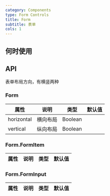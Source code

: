 ```yaml
---
category: Components
type: Form Controls
title: Form
subtitle: 表单
cols: 1
---
```



## 何时使用


## API

表单布局方向，有横竖两种

### Form
属性 | 说明 | 类型 | 默认值
-----|-----|-----|------
horizontal | 横向布局 | Boolean | |
vertical | 纵向布局 | Boolean | |

### Form.FormItem
属性 | 说明 | 类型 | 默认值
-----|-----|-----|------

### Form.FormInput
属性 | 说明 | 类型 | 默认值
-----|-----|-----|------
